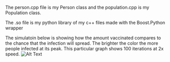 The person.cpp file is my Person class and the population.cpp is my Population class.

The .so file is my python library of my c++ files made with the Boost.Python wrapper


The simulatoin below is showing how the amount vaccinated compares to the chance that the infection will spread. The brighter the color the more people infected at its peak. This particular graph shows 100 iterations at 2x speed.
![Alt Text](https://imgur.com/MzSurMP)
